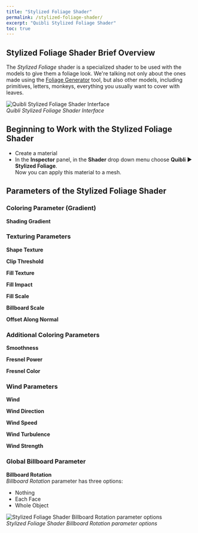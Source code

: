 ```yaml
---
title: "Stylized Foliage Shader"
permalink: /stylized-foliage-shader/
excerpt: "Quibli Stylized Foliage Shader"
toc: true
---
```



## Stylized Foliage Shader Brief Overview

The _Stylized Foliage_ shader is a specialized shader to be used with the models to give them a foliage look. We're talking not only about the ones made using the [Foliage Generator](../foliage-generator) tool, but also other models, including primitives, letters, monkeys, everything you usually want to cover with leaves.  


![Quibli Stylized Foliage Shader Interface](/quibli-doc/assets/images/manual_images/quibli_stylized_foliage_shader_interface.png)  
*Quibli Stylized Foliage Shader Interface*


## Beginning to Work with the Stylized Foliage Shader

* Create a material
* In the **Inspector** panel, in the **Shader** drop down menu choose **Quibli** ▶︎ **Stylized Foliage**.  
Now you can apply this material to a mesh.


## Parameters of the Stylized Foliage Shader

### Coloring Parameter (Gradient)

**Shading Gradient**

### Texturing Parameters

**Shape Texture**  

**Clip Threshold**   

**Fill Texture**  

**Fill Impact**  

**Fill Scale**  

**Billboard Scale**  

**Offset Along Normal**  

### Additional Coloring Parameters

**Smoothness**  

**Fresnel Power**  

**Fresnel Color**  

### Wind Parameters

**Wind**  

**Wind Direction**  

**Wind Speed** 

**Wind Turbulence** 

**Wind Strength** 

### Global Billboard Parameter

**Billboard Rotation**  
_Billboard Rotation_ parameter has three options:  
  * Nothing
  * Each Face
  * Whole Object

![Stylized Foliage Shader Billboard Rotation parameter options](/quibli-doc/assets/images/manual_images/quibli_stylized_foliage_shader_billboard_rotation_options.png)  
*Stylized Foliage Shader Billboard Rotation parameter options*
